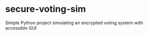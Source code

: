 # secure-voting-sim
Simple Python project simulating an encrypted voting system with accessible GUI
